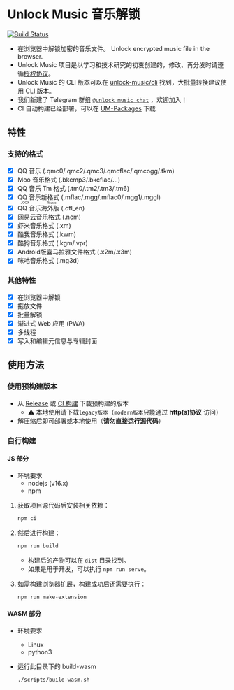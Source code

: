# Unlock Music 音乐解锁

[![Build Status](https://ci.unlock-music.dev/api/badges/um/web/status.svg)](https://ci.unlock-music.dev/um/web)

- 在浏览器中解锁加密的音乐文件。 Unlock encrypted music file in the browser.
- Unlock Music 项目是以学习和技术研究的初衷创建的，修改、再分发时请遵循[授权协议]。
- Unlock Music 的 CLI 版本可以在 [unlock-music/cli] 找到，大批量转换建议使用 CLI 版本。
- 我们新建了 Telegram 群组 [`@unlock_music_chat`] ，欢迎加入！
- CI 自动构建已经部署，可以在 [UM-Packages] 下载

[授权协议]: https://git.unlock-music.dev/um/web/src/branch/master/LICENSE
[unlock-music/cli]: https://git.unlock-music.dev/um/cli
[`@unlock_music_chat`]: https://t.me/unlock_music_chat
[um-packages]: https://git.unlock-music.dev/um/-/packages/generic/web-build/

## 特性

### 支持的格式

- [x] QQ 音乐 (.qmc0/.qmc2/.qmc3/.qmcflac/.qmcogg/.tkm)
- [x] Moo 音乐格式 (.bkcmp3/.bkcflac/...)
- [x] QQ 音乐 Tm 格式 (.tm0/.tm2/.tm3/.tm6)
- [x] QQ 音乐新格式 (.mflac/.mgg/.mflac0/.mgg1/.mggl)
- [x] <ruby>QQ 音乐海外版<rt>JOOX Music</rt></ruby> (.ofl_en)
- [x] 网易云音乐格式 (.ncm)
- [x] 虾米音乐格式 (.xm)
- [x] 酷我音乐格式 (.kwm)
- [x] 酷狗音乐格式 (.kgm/.vpr)
- [x] Android版喜马拉雅文件格式 (.x2m/.x3m)
- [x] 咪咕音乐格式 (.mg3d)

### 其他特性

- [x] 在浏览器中解锁
- [x] 拖放文件
- [x] 批量解锁
- [x] 渐进式 Web 应用 (PWA)
- [x] 多线程
- [x] 写入和编辑元信息与专辑封面

## 使用方法

### 使用预构建版本

- 从 [Release] 或 [CI 构建][um-packages] 下载预构建的版本
  - :warning: 本地使用请下载`legacy版本`（`modern版本`只能通过 **http(s)协议** 访问）
- 解压缩后即可部署或本地使用（**请勿直接运行源代码**）

[release]: https://git.unlock-music.dev/um/web/releases/latest

### 自行构建

#### JS 部分

- 环境要求
  - nodejs (v16.x)
  - npm

1. 获取项目源代码后安装相关依赖：

   ```sh
   npm ci
   ```

2. 然后进行构建：

   ```sh
   npm run build
   ```

   - 构建后的产物可以在 `dist` 目录找到。
   - 如果是用于开发，可以执行 `npm run serve`。

3. 如需构建浏览器扩展，构建成功后还需要执行：

   ```sh
   npm run make-extension
   ```

#### WASM 部分

- 环境要求

  - Linux
  - python3

- 运行此目录下的 build-wasm

  ```sh
  ./scripts/build-wasm.sh
  ```

